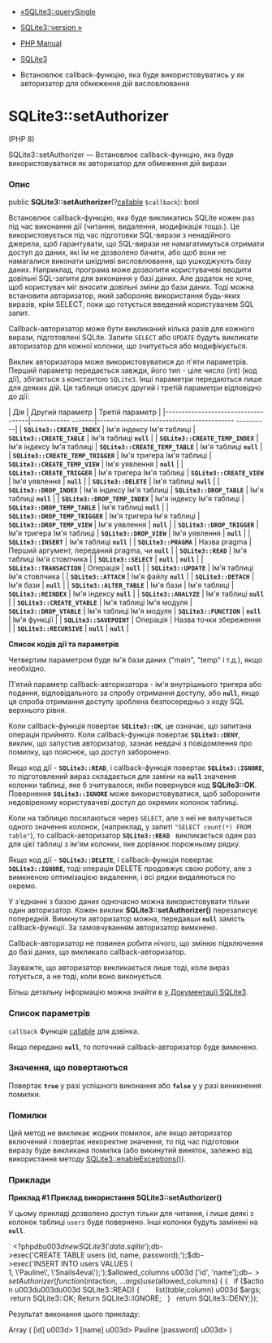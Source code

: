- [«SQLite3::querySingle](sqlite3.querysingle.md)
- [SQLite3::version »](sqlite3.version.md)

- [PHP Manual](index.md)
- [SQLite3](class.sqlite3.md)
- Встановлює callback-функцію, яка буде використовуватись у
як авторизатор для обмеження дій висловлювання

# SQLite3::setAuthorizer

(PHP 8)

SQLite3::setAuthorizer — Встановлює callback-функцію, яка буде
використовуватися як авторизатор для обмеження дій
вирази

### Опис

public
**SQLite3::setAuthorizer**(?[callable](language.types.callable.md)
`$callback`): bool

Встановлює callback-функцію, яка буде викликатись SQLite кожен
раз під час виконання дії (читання, видалення, модифікація тощо.). Це
використовується під час підготовки SQL-вирази з ненадійного джерела,
щоб гарантувати, що SQL-вирази не намагатимуться отримати доступ
до даних, які їм не дозволено бачити, або щоб вони не намагалися
виконати шкідливі висловлювання, що ушкоджують базу даних.
Наприклад, програма може дозволити користувачеві вводити довільні
SQL-запити для виконання у базі даних. Але додаток не хоче, щоб
користувач міг вносити довільні зміни до бази даних. Тоді
можна встановити авторизатор, який забороняє використання будь-яких
виразів, крім SELECT, поки що готується введений користувачем
SQL запит.

Callback-авторизатор може бути викликаний кілька разів для кожного
вирази, підготовлені SQLite. Запити `SELECT` або `UPDATE` будуть
викликати авторизатор для кожної колонки, що зчитується або модифікується.

Виклик авторизатора може використовуватися до п'яти параметрів. Перший
параметр передається завжди, його тип - ціле число (int) (код дії),
збігається з константою `SQLite3`. Інші параметри передаються лише
для деяких дій. Ця таблиця описує другий і третій
параметри відповідно до дії:

| Дія | Другий параметр | Третій параметр |
|------------------------------------|------------ -------|------------------------------------------ ----------|
| **`SQLite3::CREATE_INDEX`** | Ім'я індексу Ім'я таблиці
| **`SQLite3::CREATE_TABLE`** | Ім'я таблиці **`null`** |
| **`SQLite3::CREATE_TEMP_INDEX`** | Ім'я індексу Ім'я таблиці
| **`SQLite3::CREATE_TEMP_TABLE`** | Ім'я таблиці **`null`** |
| **`SQLite3::CREATE_TEMP_TRIGGER`** | Ім'я тригера Ім'я таблиці
| **`SQLite3::CREATE_TEMP_VIEW`** | Ім'я уявлення | **`null`** |
| **`SQLite3::CREATE_TRIGGER`** | Ім'я тригера Ім'я таблиці
| **`SQLite3::CREATE_VIEW`** | Ім'я уявлення | **`null`** |
| **`SQLite3::DELETE`** | Ім'я таблиці **`null`** |
| **`SQLite3::DROP_INDEX`** | Ім'я індексу Ім'я таблиці
| **`SQLite3::DROP_TABLE`** | Ім'я таблиці **`null`** |
| **`SQLite3::DROP_TEMP_INDEX`** | Ім'я індексу Ім'я таблиці
| **`SQLite3::DROP_TEMP_TABLE`** | Ім'я таблиці **`null`** |
| **`SQLite3::DROP_TEMP_TRIGGER`** | Ім'я тригера Ім'я таблиці
| **`SQLite3::DROP_TEMP_VIEW`** | Ім'я уявлення | **`null`** |
| **`SQLite3::DROP_TRIGGER`** | Ім'я тригера Ім'я таблиці
| **`SQLite3::DROP_VIEW`** | Ім'я уявлення | **`null`** |
| **`SQLite3::INSERT`** | Ім'я таблиці **`null`** |
| **`SQLite3::PRAGMA`** | Назва pragma | Перший аргумент, переданий pragma, чи **`null`** |
| **`SQLite3::READ`** | Ім'я таблиці Ім'я стовпчика |
| **`SQLite3::SELECT`** | **`null`** | **`null`** |
| **`SQLite3::TRANSACTION`** | Операція | **`null`** |
| **`SQLite3::UPDATE`** | Ім'я таблиці Ім'я стовпчика |
| **`SQLite3::ATTACH`** | Ім'я файлу **`null`** |
| **`SQLite3::DETACH`** | Ім'я бази | **`null`** |
| **`SQLite3::ALTER_TABLE`** | Ім'я бази | Ім'я таблиці
| **`SQLite3::REINDEX`** | Ім'я індексу **`null`** |
| **`SQLite3::ANALYZE`** | Ім'я таблиці **`null`** |
| **`SQLite3::CREATE_VTABLE`** | Ім'я таблиці Ім'я модуля
| **`SQLite3::DROP_VTABLE`** | Ім'я таблиці Ім'я модуля
| **`SQLite3::FUNCTION`** | **`null`** | Ім'я функції |
| **`SQLite3::SAVEPOINT`** | Операція | Назва точки збереження |
| **`SQLite3::RECURSIVE`** | **`null`** | **`null`** |

**Список кодів дії та параметрів**

Четвертим параметром буде ім'я бази даних ("main", "temp" і т.д.),
якщо необхідно.

П'ятий параметр callback-авторизатора - ім'я внутрішнього тригера
або подання, відповідального за спробу отримання доступу, або
**`null`**, якщо ця спроба отримання доступу зроблена безпосередньо з
коду SQL верхнього рівня.

Коли callback-функція повертає **`SQLite3::OK`**, це означає, що
запитана операція прийнято. Коли callback-функція повертає
**`SQLite3::DENY`**, виклик, що запустив авторизатор, зазнає невдачі з
повідомлення про помилку, що пояснює, що доступ заборонено.

Якщо код дії - **`SQLite3::READ`**, і callback-функція повертає
**`SQLite3::IGNORE`**, то підготовлений вираз складається для
заміни на **`null`** значення колонки таблиці, яке б зчитувалося,
якби повернувся код **SQLite3::OK**. Повернення **`SQLite3::IGNORE`**
може використовуватися, щоб заборонити недовіреному користувачеві доступ
до окремих колонок таблиці.

Коли на таблицю посилаються через `SELECT`, але з неї не вилучається
одного значення колонок, (наприклад, у запиті
`"SELECT count(*) FROM table"`), то callback-авторизатор
**`SQLite3::READ `** викликається один раз для цієї таблиці з ім'ям
колонки, яке дорівнює порожньому рядку.

Якщо код дії - **`SQLite3::DELETE`**, і callback-функція повертає
**`SQLite3::IGNORE`**, тоді операція DELETE продовжує свою роботу, але
з вимкненою оптимізацією видалення, і всі рядки видаляються по
окремо.

У з'єднанні з базою даних одночасно можна використовувати тільки
один авторизатор. Кожен виклик **SQLite3::setAuthorizer()**
перезаписує попередній. Вимкнути авторизатор можна, передавши
**`null`** замість callback-функції. За замовчуванням авторизатор вимкнено.

Callback-авторизатор не повинен робити нічого, що змінює підключення до
базі даних, що викликало callback-авторизатор.

Зауважте, що авторизатор викликається лише тоді, коли вираз
готується, а не тоді, коли воно виконується.

Більш детальну інформацію можна знайти в [» Документації
SQLite3](http://sqlite.org/c3ref/set_authorizer.md).

### Список параметрів

`callback`
Функція [callable](language.types.callable.md) для дзвінка.

Якщо передано **`null`**, то поточний callback-авторизатор буде вимкнено.

### Значення, що повертаються

Повертає **`true`** у разі успішного виконання або **`false`** у
у разі виникнення помилки.

### Помилки

Цей метод не викликає жодних помилок, але якщо авторизатор включений і
повертає некоректне значення, то під час підготовки виразу буде
викликана помилка (або викинутий виняток, залежно від використання
методу [SQLite3::enableExceptions()](sqlite3.enableexceptions.md)).

### Приклади

**Приклад #1 Приклад використання **SQLite3::setAuthorizer()****

У цьому прикладі дозволено доступ тільки для читання, і лише деякі
з колонок таблиці `users` буде повернено. Інші колонки будуть
замінені на **`null`**.

` <?php$db u003d new SQLite3('data.sqlite');$db->exec('CREATE TABLE users (id, name, password);');$db->exec('INSERT INTO users VALUES ( 1, \'Pauline\', \'Snails4eva\');');$allowed_columns u003d ['id', 'name'];$db->setAuthorizer(function (int $action, ...$args) use ($allowed_columns) { {   if ($action u003du003du003d SQLite3::READ) {        list($table, $column) u003d $args;  return SQLite3::OK; Return SQLite3::IGNORE;   }   return SQLite3::DENY;});

Результат виконання цього прикладу:

Array
(
[id] u003d> 1
[name] u003d> Pauline
[password] u003d>
)
